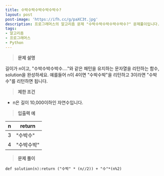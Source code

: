 ```yaml
---
title: 수박수박수박수박수박수?
layout: post
post-image: 'https://ifh.cc/g/paXC3t.jpg'
description: 프로그래머스의 알고리즘 문제 "수박수박수박수박수박수?" 문제풀이입니다.
tags:
- 알고리즘
- 프로그래머스
- Python
---
```



>**문제 설명**

길이가 n이고, "수박수박수박수...."와 같은 패턴을 유지하는 문자열을 리턴하는 함수, solution을 완성하세요. 예를들어 n이 4이면 "수박수박"을 리턴하고 3이라면 "수박수"를 리턴하면 됩니다.

>**제한 조건**

<ul>
<li>n은 길이 10,000이하인 자연수입니다.</li>
</ul>

>**입출력 예**

| n | return |
|--|--|
| 3 | "수박수" |
| 4 | "수박수박" |

>**문제 풀이**

	def solution(n):return ("수박" * (n//2)) + "수"*(n%2)



